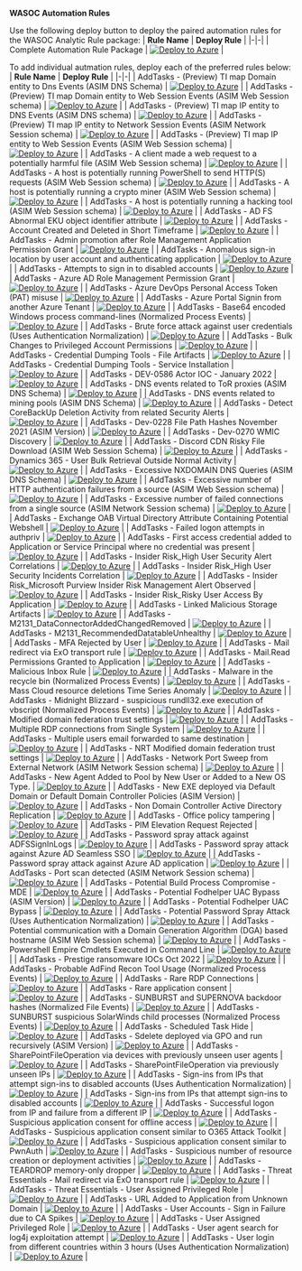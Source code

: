 **WASOC Automation Rules**

Use the following deploy button to deploy the paired automation rules for the WASOC Analytic Rule package:
| **Rule Name** | **Deploy Rule** |
|-|-|
| Complete Automation Rule Package | [![Deploy to Azure](https://aka.ms/deploytoazurebutton)](https://portal.azure.com/#create/Microsoft.Template/uri/https%3A%2F%2Fraw.githubusercontent.com%2Fwagov%2FWASOCAutomationPlaybook%2Fmain%2FCollatedDeployment.json) |


To add individual autmation rules, deploy each of the preferred rules below:
| **Rule Name** | **Deploy Rule** |
|-|-|
| AddTasks - (Preview) TI map Domain entity to Dns Events (ASIM DNS Schema) | [![Deploy to Azure](https://aka.ms/deploytoazurebutton)](https://portal.azure.com/#create/Microsoft.Template/uri/https%3A%2F%2Fraw.githubusercontent.com%2Fwagov%2FWASOCAutomationPlaybook%2FTaskAutomations%2FAddTasks-%28Preview%29TIMapDomainEntityToDnsEvents%28ASIMDNSSchema%29%2FAddTasks-%28Preview%29TIMapDomainEntityToDnsEvents%28ASIMDNSSchema%29.json) |
| AddTasks - (Preview) TI map Domain entity to Web Session Events (ASIM Web Session schema) | [![Deploy to Azure](https://aka.ms/deploytoazurebutton)](https://portal.azure.com/#create/Microsoft.Template/uri/https%3A%2F%2Fraw.githubusercontent.com%2Fwagov%2FWASOCAutomationPlaybook%2FTaskAutomations%2FAddTasks-%28Preview%29TIMapDomainEntityToWebSessionEvents%28ASIMWebSessionSchema%29%2FAddTasks-%28Preview%29TIMapDomainEntityToWebSessionEvents%28ASIMWebSessionSchema%29.json) |
| AddTasks - (Preview) TI map IP entity to DNS Events (ASIM DNS schema) | [![Deploy to Azure](https://aka.ms/deploytoazurebutton)](https://portal.azure.com/#create/Microsoft.Template/uri/https%3A%2F%2Fraw.githubusercontent.com%2Fwagov%2FWASOCAutomationPlaybook%2FTaskAutomations%2FAddTasks-%28Preview%29TIMapIPEntityToDNSEvents%28ASIMDNSSchema%29%2FAddTasks-%28Preview%29TIMapIPEntityToDNSEvents%28ASIMDNSSchema%29.json) |
| AddTasks - (Preview) TI map IP entity to Network Session Events (ASIM Network Session schema) | [![Deploy to Azure](https://aka.ms/deploytoazurebutton)](https://portal.azure.com/#create/Microsoft.Template/uri/https%3A%2F%2Fraw.githubusercontent.com%2Fwagov%2FWASOCAutomationPlaybook%2FTaskAutomations%2FAddTasks-%28Preview%29TIMapIPEntityToNetworkSessionEvents%28ASIMNetworkSessionSchema%29%2FAddTasks-%28Preview%29TIMapIPEntityToNetworkSessionEvents%28ASIMNetworkSessionSchema%29.json) |
| AddTasks - (Preview) TI map IP entity to Web Session Events (ASIM Web Session schema) | [![Deploy to Azure](https://aka.ms/deploytoazurebutton)](https://portal.azure.com/#create/Microsoft.Template/uri/https%3A%2F%2Fraw.githubusercontent.com%2Fwagov%2FWASOCAutomationPlaybook%2FTaskAutomations%2FAddTasks-%28Preview%29TIMapIPEntityToWebSessionEvents%28ASIMWebSessionSchema%29%2FAddTasks-%28Preview%29TIMapIPEntityToWebSessionEvents%28ASIMWebSessionSchema%29.json) |
| AddTasks - A client made a web request to a potentially harmful file (ASIM Web Session schema) | [![Deploy to Azure](https://aka.ms/deploytoazurebutton)](https://portal.azure.com/#create/Microsoft.Template/uri/https%3A%2F%2Fraw.githubusercontent.com%2Fwagov%2FWASOCAutomationPlaybook%2FTaskAutomations%2FAddTasks-Aclientmadeawebrequesttoapotentiallyharmfulfile%28ASIMWebSessionschema%29%2FAddTasks-Aclientmadeawebrequesttoapotentiallyharmfulfile%28ASIMWebSessionschema%29.json) |
| AddTasks - A host is potentially running PowerShell to send HTTP(S) requests (ASIM Web Session schema) | [![Deploy to Azure](https://aka.ms/deploytoazurebutton)](https://portal.azure.com/#create/Microsoft.Template/uri/https%3A%2F%2Fraw.githubusercontent.com%2Fwagov%2FWASOCAutomationPlaybook%2FTaskAutomations%2FAddTasks-AHostIsPotentiallyRunningPowerShellToSendHTTP%28S%29Requests%28ASIMWebSessionSchema%29%2FAddTasks-AHostIsPotentiallyRunningPowerShellToSendHTTP%28S%29Requests%28ASIMWebSessionSchema%29.json) |
| AddTasks - A host is potentially running a crypto miner (ASIM Web Session schema) | [![Deploy to Azure](https://aka.ms/deploytoazurebutton)](https://portal.azure.com/#create/Microsoft.Template/uri/https%3A%2F%2Fraw.githubusercontent.com%2Fwagov%2FWASOCAutomationPlaybook%2FTaskAutomations%2FAddTasks-AHostIsPotentiallyRunningACryptoMiner%28ASIMWebSessionSchema%29%2FAddTasks-AHostIsPotentiallyRunningACryptoMiner%28ASIMWebSessionSchema%29.json) |
| AddTasks - A host is potentially running a hacking tool (ASIM Web Session schema) | [![Deploy to Azure](https://aka.ms/deploytoazurebutton)](https://portal.azure.com/#create/Microsoft.Template/uri/https%3A%2F%2Fraw.githubusercontent.com%2Fwagov%2FWASOCAutomationPlaybook%2FTaskAutomations%2FAddTasks-AHostIsPotentiallyRunningAHackingTool%28ASIMWebSessionSchema%29%2FAddTasks-AHostIsPotentiallyRunningAHackingTool%28ASIMWebSessionSchema%29.json) |
| AddTasks - AD FS Abnormal EKU object identifier attribute | [![Deploy to Azure](https://aka.ms/deploytoazurebutton)](https://portal.azure.com/#create/Microsoft.Template/uri/https%3A%2F%2Fraw.githubusercontent.com%2Fwagov%2FWASOCAutomationPlaybook%2FTaskAutomations%2FAddTasks-ADFSAbnormalEKUObjectIdentifierAttribute%2FAddTasks-ADFSAbnormalEKUObjectIdentifierAttribute.json) |
| AddTasks - Account Created and Deleted in Short Timeframe | [![Deploy to Azure](https://aka.ms/deploytoazurebutton)](https://portal.azure.com/#create/Microsoft.Template/uri/https%3A%2F%2Fraw.githubusercontent.com%2Fwagov%2FWASOCAutomationPlaybook%2FTaskAutomations%2FAddTasks-AccountCreatedAndDeletedInShortTimeframe%2FAddTasks-AccountCreatedAndDeletedInShortTimeframe.json) |
| AddTasks - Admin promotion after Role Management Application Permission Grant | [![Deploy to Azure](https://aka.ms/deploytoazurebutton)](https://portal.azure.com/#create/Microsoft.Template/uri/https%3A%2F%2Fraw.githubusercontent.com%2Fwagov%2FWASOCAutomationPlaybook%2FTaskAutomations%2FAddTasks-AdminPromotionAfterRoleManagementApplicationPermissionGrant%2FAddTasks-AdminPromotionAfterRoleManagementApplicationPermissionGrant.json) |
| AddTasks - Anomalous sign-in location by user account and authenticating application | [![Deploy to Azure](https://aka.ms/deploytoazurebutton)](https://portal.azure.com/#create/Microsoft.Template/uri/https%3A%2F%2Fraw.githubusercontent.com%2Fwagov%2FWASOCAutomationPlaybook%2FTaskAutomations%2FAddTasks-Anomaloussign-inlocationbyuseraccountandauthenticatingapplication%2FAddTasks-Anomaloussign-inlocationbyuseraccountandauthenticatingapplication.json) |
| AddTasks - Attempts to sign in to disabled accounts | [![Deploy to Azure](https://aka.ms/deploytoazurebutton)](https://portal.azure.com/#create/Microsoft.Template/uri/https%3A%2F%2Fraw.githubusercontent.com%2Fwagov%2FWASOCAutomationPlaybook%2FTaskAutomations%2FAddTasks-AttemptsToSignInToDisabledAccounts%2FAddTasks-AttemptsToSignInToDisabledAccounts.json) |
| AddTasks - Azure AD Role Management Permission Grant | [![Deploy to Azure](https://aka.ms/deploytoazurebutton)](https://portal.azure.com/#create/Microsoft.Template/uri/https%3A%2F%2Fraw.githubusercontent.com%2Fwagov%2FWASOCAutomationPlaybook%2FTaskAutomations%2FAddTasks-AzureADRoleManagementPermissionGrant%2FAddTasks-AzureADRoleManagementPermissionGrant.json) |
| AddTasks - Azure DevOps Personal Access Token (PAT) misuse | [![Deploy to Azure](https://aka.ms/deploytoazurebutton)](https://portal.azure.com/#create/Microsoft.Template/uri/https%3A%2F%2Fraw.githubusercontent.com%2Fwagov%2FWASOCAutomationPlaybook%2FTaskAutomations%2FAddTasks-AzureDevOpsPersonalAccessToken%28PAT%29Misuse%2FAddTasks-AzureDevOpsPersonalAccessToken%28PAT%29Misuse.json) |
| AddTasks - Azure Portal Signin from another Azure Tenant | [![Deploy to Azure](https://aka.ms/deploytoazurebutton)](https://portal.azure.com/#create/Microsoft.Template/uri/https%3A%2F%2Fraw.githubusercontent.com%2Fwagov%2FWASOCAutomationPlaybook%2FTaskAutomations%2FAddTasks-AzurePortalSigninfromanotherAzureTenant%2FAddTasks-AzurePortalSigninfromanotherAzureTenant.json) |
| AddTasks - Base64 encoded Windows process command-lines (Normalized Process Events) | [![Deploy to Azure](https://aka.ms/deploytoazurebutton)](https://portal.azure.com/#create/Microsoft.Template/uri/https%3A%2F%2Fraw.githubusercontent.com%2Fwagov%2FWASOCAutomationPlaybook%2FTaskAutomations%2FAddTasks-Base64encodedWindowsprocesscommand-lines%28NormalizedProcessEvents%29%2FAddTasks-Base64encodedWindowsprocesscommand-lines%28NormalizedProcessEvents%29.json) |
| AddTasks - Brute force attack against user credentials (Uses Authentication Normalization) | [![Deploy to Azure](https://aka.ms/deploytoazurebutton)](https://portal.azure.com/#create/Microsoft.Template/uri/https%3A%2F%2Fraw.githubusercontent.com%2Fwagov%2FWASOCAutomationPlaybook%2FTaskAutomations%2FAddTasks-BruteForceAttackAgainstUserCredentials%28UsesAuthenticationNormalization%29%2FAddTasks-BruteForceAttackAgainstUserCredentials%28UsesAuthenticationNormalization%29.json) |
| AddTasks - Bulk Changes to Privileged Account Permissions | [![Deploy to Azure](https://aka.ms/deploytoazurebutton)](https://portal.azure.com/#create/Microsoft.Template/uri/https%3A%2F%2Fraw.githubusercontent.com%2Fwagov%2FWASOCAutomationPlaybook%2FTaskAutomations%2FAddTasks-BulkChangestoPrivilegedAccountPermissions%2FAddTasks-BulkChangestoPrivilegedAccountPermissions.json) |
| AddTasks - Credential Dumping Tools - File Artifacts | [![Deploy to Azure](https://aka.ms/deploytoazurebutton)](https://portal.azure.com/#create/Microsoft.Template/uri/https%3A%2F%2Fraw.githubusercontent.com%2Fwagov%2FWASOCAutomationPlaybook%2FTaskAutomations%2FAddTasks-CredentialDumpingTools-FileArtifacts%2FAddTasks-CredentialDumpingTools-FileArtifacts.json) |
| AddTasks - Credential Dumping Tools - Service Installation | [![Deploy to Azure](https://aka.ms/deploytoazurebutton)](https://portal.azure.com/#create/Microsoft.Template/uri/https%3A%2F%2Fraw.githubusercontent.com%2Fwagov%2FWASOCAutomationPlaybook%2FTaskAutomations%2FAddTasks-CredentialDumpingTools-ServiceInstallation%2FAddTasks-CredentialDumpingTools-ServiceInstallation.json) |
| AddTasks - DEV-0586 Actor IOC - January 2022 | [![Deploy to Azure](https://aka.ms/deploytoazurebutton)](https://portal.azure.com/#create/Microsoft.Template/uri/https%3A%2F%2Fraw.githubusercontent.com%2Fwagov%2FWASOCAutomationPlaybook%2FTaskAutomations%2FAddTasks-DEV-0586ActorIOC-January2022%2FAddTasks-DEV-0586ActorIOC-January2022.json) |
| AddTasks - DNS events related to ToR proxies  (ASIM DNS Schema) | [![Deploy to Azure](https://aka.ms/deploytoazurebutton)](https://portal.azure.com/#create/Microsoft.Template/uri/https%3A%2F%2Fraw.githubusercontent.com%2Fwagov%2FWASOCAutomationPlaybook%2FTaskAutomations%2FAddTasks-DNSeventsrelatedtoToRproxies%28ASIMDNSSchema%29%2FAddTasks-DNSeventsrelatedtoToRproxies%28ASIMDNSSchema%29.json) |
| AddTasks - DNS events related to mining pools (ASIM DNS Schema) | [![Deploy to Azure](https://aka.ms/deploytoazurebutton)](https://portal.azure.com/#create/Microsoft.Template/uri/https%3A%2F%2Fraw.githubusercontent.com%2Fwagov%2FWASOCAutomationPlaybook%2FTaskAutomations%2FAddTasks-DNSeventsrelatedtominingpools%28ASIMDNSSchema%29%2FAddTasks-DNSeventsrelatedtominingpools%28ASIMDNSSchema%29.json) |
| AddTasks - Detect CoreBackUp Deletion Activity from related Security Alerts | [![Deploy to Azure](https://aka.ms/deploytoazurebutton)](https://portal.azure.com/#create/Microsoft.Template/uri/https%3A%2F%2Fraw.githubusercontent.com%2Fwagov%2FWASOCAutomationPlaybook%2FTaskAutomations%2FAddTasks-DetectCoreBackUpDeletionActivityFromRelatedSecurityAlerts%2FAddTasks-DetectCoreBackUpDeletionActivityFromRelatedSecurityAlerts.json) |
| AddTasks - Dev-0228 File Path Hashes November 2021 (ASIM Version) | [![Deploy to Azure](https://aka.ms/deploytoazurebutton)](https://portal.azure.com/#create/Microsoft.Template/uri/https%3A%2F%2Fraw.githubusercontent.com%2Fwagov%2FWASOCAutomationPlaybook%2FTaskAutomations%2FAddTasks-Dev-0228FilePathHashesNovember2021%28ASIMVersion%29%2FAddTasks-Dev-0228FilePathHashesNovember2021%28ASIMVersion%29.json) |
| AddTasks - Dev-0270 WMIC Discovery | [![Deploy to Azure](https://aka.ms/deploytoazurebutton)](https://portal.azure.com/#create/Microsoft.Template/uri/https%3A%2F%2Fraw.githubusercontent.com%2Fwagov%2FWASOCAutomationPlaybook%2FTaskAutomations%2FAddTasks-Dev-0270WMICDiscovery%2FAddTasks-Dev-0270WMICDiscovery.json) |
| AddTasks - Discord CDN Risky File Download  (ASIM Web Session Schema) | [![Deploy to Azure](https://aka.ms/deploytoazurebutton)](https://portal.azure.com/#create/Microsoft.Template/uri/https%3A%2F%2Fraw.githubusercontent.com%2Fwagov%2FWASOCAutomationPlaybook%2FTaskAutomations%2FAddTasks-DiscordCDNRiskyFileDownload%28ASIMWebSessionSchema%29%2FAddTasks-DiscordCDNRiskyFileDownload%28ASIMWebSessionSchema%29.json) |
| AddTasks - Dynamics 365 - User Bulk Retrieval Outside Normal Activity | [![Deploy to Azure](https://aka.ms/deploytoazurebutton)](https://portal.azure.com/#create/Microsoft.Template/uri/https%3A%2F%2Fraw.githubusercontent.com%2Fwagov%2FWASOCAutomationPlaybook%2FTaskAutomations%2FAddTasks-Dynamics365-UserBulkRetrievalOutsideNormalActivity%2FAddTasks-Dynamics365-UserBulkRetrievalOutsideNormalActivity.json) |
| AddTasks - Excessive NXDOMAIN DNS Queries (ASIM DNS Schema) | [![Deploy to Azure](https://aka.ms/deploytoazurebutton)](https://portal.azure.com/#create/Microsoft.Template/uri/https%3A%2F%2Fraw.githubusercontent.com%2Fwagov%2FWASOCAutomationPlaybook%2FTaskAutomations%2FAddTasks-ExcessiveNXDOMAINDNSQueries%28ASIMDNSSchema%29%2FAddTasks-ExcessiveNXDOMAINDNSQueries%28ASIMDNSSchema%29.json) |
| AddTasks - Excessive number of HTTP authentication failures from a source (ASIM Web Session schema) | [![Deploy to Azure](https://aka.ms/deploytoazurebutton)](https://portal.azure.com/#create/Microsoft.Template/uri/https%3A%2F%2Fraw.githubusercontent.com%2Fwagov%2FWASOCAutomationPlaybook%2FTaskAutomations%2FAddTasks-ExcessivenumberofHTTPauthenticationfailuresfromasource%28ASIMWebSessionschema%29%2FAddTasks-ExcessivenumberofHTTPauthenticationfailuresfromasource%28ASIMWebSessionschema%29.json) |
| AddTasks - Excessive number of failed connections from a single source (ASIM Network Session schema) | [![Deploy to Azure](https://aka.ms/deploytoazurebutton)](https://portal.azure.com/#create/Microsoft.Template/uri/https%3A%2F%2Fraw.githubusercontent.com%2Fwagov%2FWASOCAutomationPlaybook%2FTaskAutomations%2FAddTasks-Excessivenumberoffailedconnectionsfromasinglesource%28ASIMNetworkSessionschema%29%2FAddTasks-Excessivenumberoffailedconnectionsfromasinglesource%28ASIMNetworkSessionschema%29.json) |
| AddTasks - Exchange OAB Virtual Directory Attribute Containing Potential Webshell | [![Deploy to Azure](https://aka.ms/deploytoazurebutton)](https://portal.azure.com/#create/Microsoft.Template/uri/https%3A%2F%2Fraw.githubusercontent.com%2Fwagov%2FWASOCAutomationPlaybook%2FTaskAutomations%2FAddTasks-ExchangeOABVirtualDirectoryAttributeContainingPotentialWebshell%2FAddTasks-ExchangeOABVirtualDirectoryAttributeContainingPotentialWebshell.json) |
| AddTasks - Failed logon attempts in authpriv | [![Deploy to Azure](https://aka.ms/deploytoazurebutton)](https://portal.azure.com/#create/Microsoft.Template/uri/https%3A%2F%2Fraw.githubusercontent.com%2Fwagov%2FWASOCAutomationPlaybook%2FTaskAutomations%2FAddTasks-FailedLogonAttemptsInAuthpriv%2FAddTasks-FailedLogonAttemptsInAuthpriv.json) |
| AddTasks - First access credential added to Application or Service Principal where no credential was present | [![Deploy to Azure](https://aka.ms/deploytoazurebutton)](https://portal.azure.com/#create/Microsoft.Template/uri/https%3A%2F%2Fraw.githubusercontent.com%2Fwagov%2FWASOCAutomationPlaybook%2FTaskAutomations%2FAddTasks-FirstaccesscredentialaddedtoApplicationorServicePrincipalwherenocredentialwaspresent%2FAddTasks-FirstaccesscredentialaddedtoApplicationorServicePrincipalwherenocredentialwaspresent.json) |
| AddTasks - Insider Risk_High User Security Alert Correlations | [![Deploy to Azure](https://aka.ms/deploytoazurebutton)](https://portal.azure.com/#create/Microsoft.Template/uri/https%3A%2F%2Fraw.githubusercontent.com%2Fwagov%2FWASOCAutomationPlaybook%2FTaskAutomations%2FAddTasks-InsiderRisk_HighUserSecurityAlertCorrelations%2FAddTasks-InsiderRisk_HighUserSecurityAlertCorrelations.json) |
| AddTasks - Insider Risk_High User Security Incidents Correlation | [![Deploy to Azure](https://aka.ms/deploytoazurebutton)](https://portal.azure.com/#create/Microsoft.Template/uri/https%3A%2F%2Fraw.githubusercontent.com%2Fwagov%2FWASOCAutomationPlaybook%2FTaskAutomations%2FAddTasks-InsiderRisk_HighUserSecurityIncidentsCorrelation%2FAddTasks-InsiderRisk_HighUserSecurityIncidentsCorrelation.json) |
| AddTasks - Insider Risk_Microsoft Purview Insider Risk Management Alert Observed | [![Deploy to Azure](https://aka.ms/deploytoazurebutton)](https://portal.azure.com/#create/Microsoft.Template/uri/https%3A%2F%2Fraw.githubusercontent.com%2Fwagov%2FWASOCAutomationPlaybook%2FTaskAutomations%2FAddTasks-InsiderRisk_MicrosoftPurviewInsiderRiskManagementAlertObserved%2FAddTasks-InsiderRisk_MicrosoftPurviewInsiderRiskManagementAlertObserved.json) |
| AddTasks - Insider Risk_Risky User Access By Application | [![Deploy to Azure](https://aka.ms/deploytoazurebutton)](https://portal.azure.com/#create/Microsoft.Template/uri/https%3A%2F%2Fraw.githubusercontent.com%2Fwagov%2FWASOCAutomationPlaybook%2FTaskAutomations%2FAddTasks-InsiderRisk_RiskyUserAccessByApplication%2FAddTasks-InsiderRisk_RiskyUserAccessByApplication.json) |
| AddTasks - Linked Malicious Storage Artifacts | [![Deploy to Azure](https://aka.ms/deploytoazurebutton)](https://portal.azure.com/#create/Microsoft.Template/uri/https%3A%2F%2Fraw.githubusercontent.com%2Fwagov%2FWASOCAutomationPlaybook%2FTaskAutomations%2FAddTasks-LinkedMaliciousStorageArtifacts%2FAddTasks-LinkedMaliciousStorageArtifacts.json) |
| AddTasks - M2131_DataConnectorAddedChangedRemoved | [![Deploy to Azure](https://aka.ms/deploytoazurebutton)](https://portal.azure.com/#create/Microsoft.Template/uri/https%3A%2F%2Fraw.githubusercontent.com%2Fwagov%2FWASOCAutomationPlaybook%2FTaskAutomations%2FAddTasks-M2131_DataConnectorAddedChangedRemoved%2FAddTasks-M2131_DataConnectorAddedChangedRemoved.json) |
| AddTasks - M2131_RecommendedDatatableUnhealthy | [![Deploy to Azure](https://aka.ms/deploytoazurebutton)](https://portal.azure.com/#create/Microsoft.Template/uri/https%3A%2F%2Fraw.githubusercontent.com%2Fwagov%2FWASOCAutomationPlaybook%2FTaskAutomations%2FAddTasks-M2131_RecommendedDatatableUnhealthy%2FAddTasks-M2131_RecommendedDatatableUnhealthy.json) |
| AddTasks - MFA Rejected by User | [![Deploy to Azure](https://aka.ms/deploytoazurebutton)](https://portal.azure.com/#create/Microsoft.Template/uri/https%3A%2F%2Fraw.githubusercontent.com%2Fwagov%2FWASOCAutomationPlaybook%2FTaskAutomations%2FAddTasks-MFARejectedbyUser%2FAddTasks-MFARejectedbyUser.json) |
| AddTasks - Mail redirect via ExO transport rule | [![Deploy to Azure](https://aka.ms/deploytoazurebutton)](https://portal.azure.com/#create/Microsoft.Template/uri/https%3A%2F%2Fraw.githubusercontent.com%2Fwagov%2FWASOCAutomationPlaybook%2FTaskAutomations%2FAddTasks-MailRedirectViaExOTransportRule%2FAddTasks-MailRedirectViaExOTransportRule.json) |
| AddTasks - Mail.Read Permissions Granted to Application | [![Deploy to Azure](https://aka.ms/deploytoazurebutton)](https://portal.azure.com/#create/Microsoft.Template/uri/https%3A%2F%2Fraw.githubusercontent.com%2Fwagov%2FWASOCAutomationPlaybook%2FTaskAutomations%2FAddTasks-Mail.ReadPermissionsGrantedtoApplication%2FAddTasks-Mail.ReadPermissionsGrantedtoApplication.json) |
| AddTasks - Malicious Inbox Rule | [![Deploy to Azure](https://aka.ms/deploytoazurebutton)](https://portal.azure.com/#create/Microsoft.Template/uri/https%3A%2F%2Fraw.githubusercontent.com%2Fwagov%2FWASOCAutomationPlaybook%2FTaskAutomations%2FAddTasks-MaliciousInboxRule%2FAddTasks-MaliciousInboxRule.json) |
| AddTasks - Malware in the recycle bin (Normalized Process Events) | [![Deploy to Azure](https://aka.ms/deploytoazurebutton)](https://portal.azure.com/#create/Microsoft.Template/uri/https%3A%2F%2Fraw.githubusercontent.com%2Fwagov%2FWASOCAutomationPlaybook%2FTaskAutomations%2FAddTasks-Malwareintherecyclebin%28NormalizedProcessEvents%29%2FAddTasks-Malwareintherecyclebin%28NormalizedProcessEvents%29.json) |
| AddTasks - Mass Cloud resource deletions Time Series Anomaly | [![Deploy to Azure](https://aka.ms/deploytoazurebutton)](https://portal.azure.com/#create/Microsoft.Template/uri/https%3A%2F%2Fraw.githubusercontent.com%2Fwagov%2FWASOCAutomationPlaybook%2FTaskAutomations%2FAddTasks-MassCloudResourceDeletionsTimeSeriesAnomaly%2FAddTasks-MassCloudResourceDeletionsTimeSeriesAnomaly.json) |
| AddTasks - Midnight Blizzard - suspicious rundll32.exe execution of vbscript (Normalized Process Events) | [![Deploy to Azure](https://aka.ms/deploytoazurebutton)](https://portal.azure.com/#create/Microsoft.Template/uri/https%3A%2F%2Fraw.githubusercontent.com%2Fwagov%2FWASOCAutomationPlaybook%2FTaskAutomations%2FAddTasks-MidnightBlizzard-SuspiciousRundll32ExeExecutionOfVbscript%28NormalizedProcessEvents%29%2FAddTasks-MidnightBlizzard-SuspiciousRundll32ExeExecutionOfVbscript%28NormalizedProcessEvents%29.json) |
| AddTasks - Modified domain federation trust settings | [![Deploy to Azure](https://aka.ms/deploytoazurebutton)](https://portal.azure.com/#create/Microsoft.Template/uri/https%3A%2F%2Fraw.githubusercontent.com%2Fwagov%2FWASOCAutomationPlaybook%2FTaskAutomations%2FAddTasks-ModifiedDomainFederationTrustSettings%2FAddTasks-ModifiedDomainFederationTrustSettings.json) |
| AddTasks - Multiple RDP connections from Single System | [![Deploy to Azure](https://aka.ms/deploytoazurebutton)](https://portal.azure.com/#create/Microsoft.Template/uri/https%3A%2F%2Fraw.githubusercontent.com%2Fwagov%2FWASOCAutomationPlaybook%2FTaskAutomations%2FAddTasks-MultipleRDPConnectionsFromSingleSystem%2FAddTasks-MultipleRDPConnectionsFromSingleSystem.json) |
| AddTasks - Multiple users email forwarded to same destination | [![Deploy to Azure](https://aka.ms/deploytoazurebutton)](https://portal.azure.com/#create/Microsoft.Template/uri/https%3A%2F%2Fraw.githubusercontent.com%2Fwagov%2FWASOCAutomationPlaybook%2FTaskAutomations%2FAddTasks-Multipleusersemailforwardedtosamedestination%2FAddTasks-Multipleusersemailforwardedtosamedestination.json) |
| AddTasks - NRT Modified domain federation trust settings | [![Deploy to Azure](https://aka.ms/deploytoazurebutton)](https://portal.azure.com/#create/Microsoft.Template/uri/https%3A%2F%2Fraw.githubusercontent.com%2Fwagov%2FWASOCAutomationPlaybook%2FTaskAutomations%2FAddTasks-NRTModifiedDomainFederationTrustSettings%2FAddTasks-NRTModifiedDomainFederationTrustSettings.json) |
| AddTasks - Network Port Sweep from External Network (ASIM Network Session schema) | [![Deploy to Azure](https://aka.ms/deploytoazurebutton)](https://portal.azure.com/#create/Microsoft.Template/uri/https%3A%2F%2Fraw.githubusercontent.com%2Fwagov%2FWASOCAutomationPlaybook%2FTaskAutomations%2FAddTasks-NetworkPortSweepFromExternalNetwork%28ASIMNetworkSessionSchema%29%2FAddTasks-NetworkPortSweepFromExternalNetwork%28ASIMNetworkSessionSchema%29.json) |
| AddTasks - New Agent Added to Pool by New User or Added to a New OS Type. | [![Deploy to Azure](https://aka.ms/deploytoazurebutton)](https://portal.azure.com/#create/Microsoft.Template/uri/https%3A%2F%2Fraw.githubusercontent.com%2Fwagov%2FWASOCAutomationPlaybook%2FTaskAutomations%2FAddTasks-NewAgentAddedToPoolByNewUserOrAddedToANewOSType%2FAddTasks-NewAgentAddedToPoolByNewUserOrAddedToANewOSType.json) |
| AddTasks - New EXE deployed via Default Domain or Default Domain Controller Policies (ASIM Version) | [![Deploy to Azure](https://aka.ms/deploytoazurebutton)](https://portal.azure.com/#create/Microsoft.Template/uri/https%3A%2F%2Fraw.githubusercontent.com%2Fwagov%2FWASOCAutomationPlaybook%2FTaskAutomations%2FAddTasks-NewEXEDeployedViaDefaultDomainOrDefaultDomainControllerPolicies%28ASIMVersion%29%2FAddTasks-NewEXEDeployedViaDefaultDomainOrDefaultDomainControllerPolicies%28ASIMVersion%29.json) |
| AddTasks - Non Domain Controller Active Directory Replication | [![Deploy to Azure](https://aka.ms/deploytoazurebutton)](https://portal.azure.com/#create/Microsoft.Template/uri/https%3A%2F%2Fraw.githubusercontent.com%2Fwagov%2FWASOCAutomationPlaybook%2FTaskAutomations%2FAddTasks-NonDomainControllerActiveDirectoryReplication%2FAddTasks-NonDomainControllerActiveDirectoryReplication.json) |
| AddTasks - Office policy tampering | [![Deploy to Azure](https://aka.ms/deploytoazurebutton)](https://portal.azure.com/#create/Microsoft.Template/uri/https%3A%2F%2Fraw.githubusercontent.com%2Fwagov%2FWASOCAutomationPlaybook%2FTaskAutomations%2FAddTasks-OfficePolicyTampering%2FAddTasks-OfficePolicyTampering.json) |
| AddTasks - PIM Elevation Request Rejected | [![Deploy to Azure](https://aka.ms/deploytoazurebutton)](https://portal.azure.com/#create/Microsoft.Template/uri/https%3A%2F%2Fraw.githubusercontent.com%2Fwagov%2FWASOCAutomationPlaybook%2FTaskAutomations%2FAddTasks-PIMElevationRequestRejected%2FAddTasks-PIMElevationRequestRejected.json) |
| AddTasks - Password spray attack against ADFSSignInLogs | [![Deploy to Azure](https://aka.ms/deploytoazurebutton)](https://portal.azure.com/#create/Microsoft.Template/uri/https%3A%2F%2Fraw.githubusercontent.com%2Fwagov%2FWASOCAutomationPlaybook%2FTaskAutomations%2FAddTasks-PasswordSprayAttackAgainstADFSSignInLogs%2FAddTasks-PasswordSprayAttackAgainstADFSSignInLogs.json) |
| AddTasks - Password spray attack against Azure AD Seamless SSO | [![Deploy to Azure](https://aka.ms/deploytoazurebutton)](https://portal.azure.com/#create/Microsoft.Template/uri/https%3A%2F%2Fraw.githubusercontent.com%2Fwagov%2FWASOCAutomationPlaybook%2FTaskAutomations%2FAddTasks-PasswordSprayAttackAgainstAzureADSeamlessSSO%2FAddTasks-PasswordSprayAttackAgainstAzureADSeamlessSSO.json) |
| AddTasks - Password spray attack against Azure AD application | [![Deploy to Azure](https://aka.ms/deploytoazurebutton)](https://portal.azure.com/#create/Microsoft.Template/uri/https%3A%2F%2Fraw.githubusercontent.com%2Fwagov%2FWASOCAutomationPlaybook%2FTaskAutomations%2FAddTasks-PasswordSprayAttackAgainstAzureADApplication%2FAddTasks-PasswordSprayAttackAgainstAzureADApplication.json) |
| AddTasks - Port scan detected (ASIM Network Session schema) | [![Deploy to Azure](https://aka.ms/deploytoazurebutton)](https://portal.azure.com/#create/Microsoft.Template/uri/https%3A%2F%2Fraw.githubusercontent.com%2Fwagov%2FWASOCAutomationPlaybook%2FTaskAutomations%2FAddTasks-PortScanDetected%28ASIMNetworkSessionSchema%29%2FAddTasks-PortScanDetected%28ASIMNetworkSessionSchema%29.json) |
| AddTasks - Potential Build Process Compromise - MDE | [![Deploy to Azure](https://aka.ms/deploytoazurebutton)](https://portal.azure.com/#create/Microsoft.Template/uri/https%3A%2F%2Fraw.githubusercontent.com%2Fwagov%2FWASOCAutomationPlaybook%2FTaskAutomations%2FAddTasks-PotentialBuildProcessCompromise-MDE%2FAddTasks-PotentialBuildProcessCompromise-MDE.json) |
| AddTasks - Potential Fodhelper UAC Bypass (ASIM Version) | [![Deploy to Azure](https://aka.ms/deploytoazurebutton)](https://portal.azure.com/#create/Microsoft.Template/uri/https%3A%2F%2Fraw.githubusercontent.com%2Fwagov%2FWASOCAutomationPlaybook%2FTaskAutomations%2FAddTasks-PotentialFodhelperUACBypass%28ASIMVersion%29%2FAddTasks-PotentialFodhelperUACBypass%28ASIMVersion%29.json) |
| AddTasks - Potential Fodhelper UAC Bypass | [![Deploy to Azure](https://aka.ms/deploytoazurebutton)](https://portal.azure.com/#create/Microsoft.Template/uri/https%3A%2F%2Fraw.githubusercontent.com%2Fwagov%2FWASOCAutomationPlaybook%2FTaskAutomations%2FAddTasks-PotentialFodhelperUACBypass%2FAddTasks-PotentialFodhelperUACBypass.json) |
| AddTasks - Potential Password Spray Attack (Uses Authentication Normalization) | [![Deploy to Azure](https://aka.ms/deploytoazurebutton)](https://portal.azure.com/#create/Microsoft.Template/uri/https%3A%2F%2Fraw.githubusercontent.com%2Fwagov%2FWASOCAutomationPlaybook%2FTaskAutomations%2FAddTasks-PotentialPasswordSprayAttack%28UsesAuthenticationNormalization%29%2FAddTasks-PotentialPasswordSprayAttack%28UsesAuthenticationNormalization%29.json) |
| AddTasks - Potential communication with a Domain Generation Algorithm (DGA) based hostname (ASIM Web Session schema) | [![Deploy to Azure](https://aka.ms/deploytoazurebutton)](https://portal.azure.com/#create/Microsoft.Template/uri/https%3A%2F%2Fraw.githubusercontent.com%2Fwagov%2FWASOCAutomationPlaybook%2FTaskAutomations%2FAddTasks-PotentialCommunicationWithADomainGenerationAlgorithm%28DGA%29BasedHostname%28ASIMWebSessionSchema%29%2FAddTasks-PotentialCommunicationWithADomainGenerationAlgorithm%28DGA%29BasedHostname%28ASIMWebSessionSchema%29.json) |
| AddTasks - Powershell Empire Cmdlets Executed in Command Line | [![Deploy to Azure](https://aka.ms/deploytoazurebutton)](https://portal.azure.com/#create/Microsoft.Template/uri/https%3A%2F%2Fraw.githubusercontent.com%2Fwagov%2FWASOCAutomationPlaybook%2FTaskAutomations%2FAddTasks-PowershellEmpireCmdletsExecutedInCommandLine%2FAddTasks-PowershellEmpireCmdletsExecutedInCommandLine.json) |
| AddTasks - Prestige ransomware IOCs Oct 2022 | [![Deploy to Azure](https://aka.ms/deploytoazurebutton)](https://portal.azure.com/#create/Microsoft.Template/uri/https%3A%2F%2Fraw.githubusercontent.com%2Fwagov%2FWASOCAutomationPlaybook%2FTaskAutomations%2FAddTasks-PrestigeRansomwareIOCsOct2022%2FAddTasks-PrestigeRansomwareIOCsOct2022.json) |
| AddTasks - Probable AdFind Recon Tool Usage (Normalized Process Events) | [![Deploy to Azure](https://aka.ms/deploytoazurebutton)](https://portal.azure.com/#create/Microsoft.Template/uri/https%3A%2F%2Fraw.githubusercontent.com%2Fwagov%2FWASOCAutomationPlaybook%2FTaskAutomations%2FAddTasks-ProbableAdFindReconToolUsage%28NormalizedProcessEvents%29%2FAddTasks-ProbableAdFindReconToolUsage%28NormalizedProcessEvents%29.json) |
| AddTasks - Rare RDP Connections | [![Deploy to Azure](https://aka.ms/deploytoazurebutton)](https://portal.azure.com/#create/Microsoft.Template/uri/https%3A%2F%2Fraw.githubusercontent.com%2Fwagov%2FWASOCAutomationPlaybook%2FTaskAutomations%2FAddTasks-RareRDPConnections%2FAddTasks-RareRDPConnections.json) |
| AddTasks - Rare application consent | [![Deploy to Azure](https://aka.ms/deploytoazurebutton)](https://portal.azure.com/#create/Microsoft.Template/uri/https%3A%2F%2Fraw.githubusercontent.com%2Fwagov%2FWASOCAutomationPlaybook%2FTaskAutomations%2FAddTasks-RareApplicationConsent%2FAddTasks-RareApplicationConsent.json) |
| AddTasks - SUNBURST and SUPERNOVA backdoor hashes (Normalized File Events) | [![Deploy to Azure](https://aka.ms/deploytoazurebutton)](https://portal.azure.com/#create/Microsoft.Template/uri/https%3A%2F%2Fraw.githubusercontent.com%2Fwagov%2FWASOCAutomationPlaybook%2FTaskAutomations%2FAddTasks-SUNBURSTAndSUPERNOVABackdoorHashes%28NormalizedFileEvents%29%2FAddTasks-SUNBURSTAndSUPERNOVABackdoorHashes%28NormalizedFileEvents%29.json) |
| AddTasks - SUNBURST suspicious SolarWinds child processes (Normalized Process Events) | [![Deploy to Azure](https://aka.ms/deploytoazurebutton)](https://portal.azure.com/#create/Microsoft.Template/uri/https%3A%2F%2Fraw.githubusercontent.com%2Fwagov%2FWASOCAutomationPlaybook%2FTaskAutomations%2FAddTasks-SUNBURSTSuspiciousSolarWindsChildProcesses%28NormalizedProcessEvents%29%2FAddTasks-SUNBURSTSuspiciousSolarWindsChildProcesses%28NormalizedProcessEvents%29.json) |
| AddTasks - Scheduled Task Hide | [![Deploy to Azure](https://aka.ms/deploytoazurebutton)](https://portal.azure.com/#create/Microsoft.Template/uri/https%3A%2F%2Fraw.githubusercontent.com%2Fwagov%2FWASOCAutomationPlaybook%2FTaskAutomations%2FAddTasks-ScheduledTaskHide%2FAddTasks-ScheduledTaskHide.json) |
| AddTasks - Sdelete deployed via GPO and run recursively (ASIM Version) | [![Deploy to Azure](https://aka.ms/deploytoazurebutton)](https://portal.azure.com/#create/Microsoft.Template/uri/https%3A%2F%2Fraw.githubusercontent.com%2Fwagov%2FWASOCAutomationPlaybook%2FTaskAutomations%2FAddTasks-SdeletedeployedviaGPOandrunrecursively%28ASIMVersion%29%2FAddTasks-SdeletedeployedviaGPOandrunrecursively%28ASIMVersion%29.json) |
| AddTasks - SharePointFileOperation via devices with previously unseen user agents | [![Deploy to Azure](https://aka.ms/deploytoazurebutton)](https://portal.azure.com/#create/Microsoft.Template/uri/https%3A%2F%2Fraw.githubusercontent.com%2Fwagov%2FWASOCAutomationPlaybook%2FTaskAutomations%2FAddTasks-SharePointFileOperationViaDevicesWithPreviouslyUnseenUserAgents%2FAddTasks-SharePointFileOperationViaDevicesWithPreviouslyUnseenUserAgents.json) |
| AddTasks - SharePointFileOperation via previously unseen IPs | [![Deploy to Azure](https://aka.ms/deploytoazurebutton)](https://portal.azure.com/#create/Microsoft.Template/uri/https%3A%2F%2Fraw.githubusercontent.com%2Fwagov%2FWASOCAutomationPlaybook%2FTaskAutomations%2FAddTasks-SharePointFileOperationViaPreviouslyUnseenIps%2FAddTasks-SharePointFileOperationViaPreviouslyUnseenIps.json) |
| AddTasks - Sign-ins from IPs that attempt sign-ins to disabled accounts (Uses Authentication Normalization) | [![Deploy to Azure](https://aka.ms/deploytoazurebutton)](https://portal.azure.com/#create/Microsoft.Template/uri/https%3A%2F%2Fraw.githubusercontent.com%2Fwagov%2FWASOCAutomationPlaybook%2FTaskAutomations%2FAddTasks-Sign-insfromIPsthatattemptsign-instodisabledaccounts%28UsesAuthenticationNormalization%29%2FAddTasks-Sign-insfromIPsthatattemptsign-instodisabledaccounts%28UsesAuthenticationNormalization%29.json) |
| AddTasks - Sign-ins from IPs that attempt sign-ins to disabled accounts | [![Deploy to Azure](https://aka.ms/deploytoazurebutton)](https://portal.azure.com/#create/Microsoft.Template/uri/https%3A%2F%2Fraw.githubusercontent.com%2Fwagov%2FWASOCAutomationPlaybook%2FTaskAutomations%2FAddTasks-Sign-insFromIPsThatAttemptSign-insToDisabledAccounts%2FAddTasks-Sign-insFromIPsThatAttemptSign-insToDisabledAccounts.json) |
| AddTasks - Successful logon from IP and failure from a different IP | [![Deploy to Azure](https://aka.ms/deploytoazurebutton)](https://portal.azure.com/#create/Microsoft.Template/uri/https%3A%2F%2Fraw.githubusercontent.com%2Fwagov%2FWASOCAutomationPlaybook%2FTaskAutomations%2FAddTasks-SuccessfulLogonFromIPandFailureFromaDifferentIP%2FAddTasks-SuccessfulLogonFromIPandFailureFromaDifferentIP.json) |
| AddTasks - Suspicious application consent for offline access | [![Deploy to Azure](https://aka.ms/deploytoazurebutton)](https://portal.azure.com/#create/Microsoft.Template/uri/https%3A%2F%2Fraw.githubusercontent.com%2Fwagov%2FWASOCAutomationPlaybook%2FTaskAutomations%2FAddTasks-SuspiciousApplicationConsentForOfflineAccess%2FAddTasks-SuspiciousApplicationConsentForOfflineAccess.json) |
| AddTasks - Suspicious application consent similar to O365 Attack Toolkit | [![Deploy to Azure](https://aka.ms/deploytoazurebutton)](https://portal.azure.com/#create/Microsoft.Template/uri/https%3A%2F%2Fraw.githubusercontent.com%2Fwagov%2FWASOCAutomationPlaybook%2FTaskAutomations%2FAddTasks-SuspiciousApplicationConsentSimilarToO365AttackToolkit%2FAddTasks-SuspiciousApplicationConsentSimilarToO365AttackToolkit.json) |
| AddTasks - Suspicious application consent similar to PwnAuth | [![Deploy to Azure](https://aka.ms/deploytoazurebutton)](https://portal.azure.com/#create/Microsoft.Template/uri/https%3A%2F%2Fraw.githubusercontent.com%2Fwagov%2FWASOCAutomationPlaybook%2FTaskAutomations%2FAddTasks-SuspiciousApplicationConsentSimilarToPwnAuth%2FAddTasks-SuspiciousApplicationConsentSimilarToPwnAuth.json) |
| AddTasks - Suspicious number of resource creation or deployment activities | [![Deploy to Azure](https://aka.ms/deploytoazurebutton)](https://portal.azure.com/#create/Microsoft.Template/uri/https%3A%2F%2Fraw.githubusercontent.com%2Fwagov%2FWASOCAutomationPlaybook%2FTaskAutomations%2FAddTasks-SuspiciousNumberOfResourceCreationOrDeploymentActivities%2FAddTasks-SuspiciousNumberOfResourceCreationOrDeploymentActivities.json) |
| AddTasks - TEARDROP memory-only dropper | [![Deploy to Azure](https://aka.ms/deploytoazurebutton)](https://portal.azure.com/#create/Microsoft.Template/uri/https%3A%2F%2Fraw.githubusercontent.com%2Fwagov%2FWASOCAutomationPlaybook%2FTaskAutomations%2FAddTasks-TEARDROPMemory-OnlyDropper%2FAddTasks-TEARDROPMemory-OnlyDropper.json) |
| AddTasks - Threat Essentials - Mail redirect via ExO transport rule | [![Deploy to Azure](https://aka.ms/deploytoazurebutton)](https://portal.azure.com/#create/Microsoft.Template/uri/https%3A%2F%2Fraw.githubusercontent.com%2Fwagov%2FWASOCAutomationPlaybook%2FTaskAutomations%2FAddTasks-ThreatEssentials-MailRedirectViaExOTransportRule%2FAddTasks-ThreatEssentials-MailRedirectViaExOTransportRule.json) |
| AddTasks - Threat Essentials - User Assigned Privileged Role | [![Deploy to Azure](https://aka.ms/deploytoazurebutton)](https://portal.azure.com/#create/Microsoft.Template/uri/https%3A%2F%2Fraw.githubusercontent.com%2Fwagov%2FWASOCAutomationPlaybook%2FTaskAutomations%2FAddTasks-ThreatEssentials-UserAssignedPrivilegedRole%2FAddTasks-ThreatEssentials-UserAssignedPrivilegedRole.json) |
| AddTasks - URL Added to Application from Unknown Domain | [![Deploy to Azure](https://aka.ms/deploytoazurebutton)](https://portal.azure.com/#create/Microsoft.Template/uri/https%3A%2F%2Fraw.githubusercontent.com%2Fwagov%2FWASOCAutomationPlaybook%2FTaskAutomations%2FAddTasks-URLAddedToApplicationFromUnknownDomain%2FAddTasks-URLAddedToApplicationFromUnknownDomain.json) |
| AddTasks - User Accounts - Sign in Failure due to CA Spikes | [![Deploy to Azure](https://aka.ms/deploytoazurebutton)](https://portal.azure.com/#create/Microsoft.Template/uri/https%3A%2F%2Fraw.githubusercontent.com%2Fwagov%2FWASOCAutomationPlaybook%2FTaskAutomations%2FAddTasks-UserAccounts-SigninFailureduetoCASpikes%2FAddTasks-UserAccounts-SigninFailureduetoCASpikes.json) |
| AddTasks - User Assigned Privileged Role | [![Deploy to Azure](https://aka.ms/deploytoazurebutton)](https://portal.azure.com/#create/Microsoft.Template/uri/https%3A%2F%2Fraw.githubusercontent.com%2Fwagov%2FWASOCAutomationPlaybook%2FTaskAutomations%2FAddTasks-UserAssignedPrivilegedRole%2FAddTasks-UserAssignedPrivilegedRole.json) |
| AddTasks - User agent search for log4j exploitation attempt | [![Deploy to Azure](https://aka.ms/deploytoazurebutton)](https://portal.azure.com/#create/Microsoft.Template/uri/https%3A%2F%2Fraw.githubusercontent.com%2Fwagov%2FWASOCAutomationPlaybook%2FTaskAutomations%2FAddTasks-UserAgentSearchForLog4jExploitationAttempt%2FAddTasks-UserAgentSearchForLog4jExploitationAttempt.json) |
| AddTasks - User login from different countries within 3 hours (Uses Authentication Normalization) | [![Deploy to Azure](https://aka.ms/deploytoazurebutton)](https://portal.azure.com/#create/Microsoft.Template/uri/https%3A%2F%2Fraw.githubusercontent.com%2Fwagov%2FWASOCAutomationPlaybook%2FTaskAutomations%2FAddTasks-Userloginfromdifferentcountrieswithin3hours%28UsesAuthenticationNormalization%29%2FAddTasks-Userloginfromdifferentcountrieswithin3hours%28UsesAuthenticationNormalization%29.json) |
